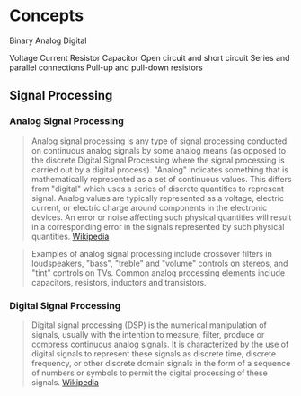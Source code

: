 # Concepts

Binary
Analog
Digital



Voltage
Current
Resistor
Capacitor
Open circuit and short circuit
Series and parallel connections
Pull-up and pull-down resistors


## Signal Processing

### Analog Signal Processing

> Analog signal processing is any type of signal processing conducted on continuous analog signals by some analog means (as opposed to the discrete Digital Signal Processing where the signal processing is carried out by a digital process). "Analog" indicates something that is mathematically represented as a set of continuous values. This differs from "digital" which uses a series of discrete quantities to represent signal. Analog values are typically represented as a voltage, electric current, or electric charge around components in the electronic devices. An error or noise affecting such physical quantities will result in a corresponding error in the signals represented by such physical quantities. [Wikipedia](https://en.wikipedia.org/wiki/Analog_signal_processing)

> Examples of analog signal processing include crossover filters in loudspeakers, "bass", "treble" and "volume" controls on stereos, and "tint" controls on TVs. Common analog processing elements include capacitors, resistors, inductors and transistors.

### Digital Signal Processing

> Digital signal processing (DSP) is the numerical manipulation of signals, usually with the intention to measure, filter, produce or compress continuous analog signals. It is characterized by the use of digital signals to represent these signals as discrete time, discrete frequency, or other discrete domain signals in the form of a sequence of numbers or symbols to permit the digital processing of these signals. [Wikipedia](https://en.wikipedia.org/wiki/Digital_signal_processing)
